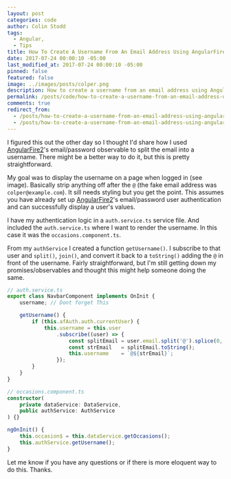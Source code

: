 ```yaml
---
layout: post
categories: code
author: Colin Stodd
tags:
  - Angular,
  - Tips
title: How To Create A Username From An Email Address Using AngularFire2
date: 2017-07-24 00:00:10 -05:00
last_modified_at: 2017-07-24 00:00:10 -05:00
pinned: false
featured: false
image: ../images/posts/colper.png
description: How to create a username from an email address using AngularFire2's email/password authentication method.
permalink: /posts/code/how-to-create-a-username-from-an-email-address-using-angularfire2.html
comments: true
redirect_from:
  - /posts/how-to-create-a-username-from-an-email-address-using-angularfire2.html
  - /posts/how-to-create-a-username-from-an-email-address-using-angularfire2/
---
```


I figured this out the other day so I thought I'd share how I used <a href="https://github.com/angular/angularfire2" target="_blank" rel="noopener">AngularFire2</a>'s email/password observable to split the email into a username. There might be a better way to do it, but this is pretty straightforward.

My goal was to display the username on a page when logged in (see image). Basically strip anything off after the `@` (the fake email address was `colper@example.com`). It sill needs styling but you get the point. This assumes you have already set up <a href="https://github.com/angular/angularfire2" target="_blank" rel="noopener">AngularFire2</a>'s email/password user authentication and can successfully display a user's values.

I have my authentication logic in a `auth.service.ts` service file. And included the `auth.service.ts` where I want to render the username. In this case it was the `occasions.component.ts`.

From my `authService` I created a function `getUsername()`. I subscribe to that user and `split()`, `join()`, and convert it back to a `toString()` adding the `@` in front of the username. Fairly straightforward, but I'm still getting down my promises/observables and thought this might help someone doing the same.

```typescript
// auth.service.ts
export class NavbarComponent implements OnInit {
    username; // Dont forget This

    getUsername() {
        if (this.afAuth.auth.currentUser) {
            this.username = this.user
                .subscribe((user) => {
                    const splitEmail = user.email.split('@').splice(0, 1);
                    const strEmail   = splitEmail.toString();
                    this.username    = `@${strEmail}`;
                });
        }
    }
}
```

```typescript
// occasions.component.ts
constructor(
    private dataService: DataService,
    public authService: AuthService
) {}

ngOnInit() {
    this.occasion$ = this.dataService.getOccasions();
    this.authService.getUsername();
}
```

Let me know if you have any questions or if there is more eloquent way to do this. Thanks.